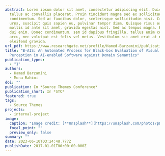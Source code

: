 ```yaml
---
abstract: Lorem ipsum dolor sit amet, consectetur adipiscing elit. Duis posuere
  tellus ac convallis placerat. Proin tincidunt magna sed ex sollicitudin
  condimentum. Sed ac faucibus dolor, scelerisque sollicitudin nisi. Cras purus
  urna, suscipit quis sapien eu, pulvinar tempor diam. Quisque risus orci,
  mollis id ante sit amet, gravida egestas nisl. Sed ac tempus magna. Proin in
  dui enim. Donec condimentum, sem id dapibus fringilla, tellus enim condimentum
  arcu, nec volutpat est felis vel metus. Vestibulum sit amet erat at nulla
  eleifend gravida.
url_pdf: https://www.researchgate.net/profile/Hamed-Barzamini/publication/366907072_B-AIS_An_Automated_Process_for_Black-box_Evaluation_of_Visual_Perception_in_AI-enabled_Software_against_Domain_Semantics/links/63d5f07dc97bd76a8243c0a0/B-AIS-An-Automated-Process-for-Black-box-Evaluation-of-Visual-Perception-in-AI-enabled-Software-against-Domain-Semantics.pdf
title: "B-AIS: An Automated Process for Black-box Evaluation of Visual
  Perception in AI-enabled Software against Domain Semantics"
publication_types:
  - "1"
authors:
  - Hamed Barzamini
  - Mona Rahimi
doi: ""
publication: In *Source Themes Conference*
publication_short: In *STC*
featured: true
tags:
  - Source Themes
projects:
  - internal-project
image:
  caption: "Image credit: [**Unsplash**](https://unsplash.com/photos/pLCdAaMFLTE)"
  focal_point: ""
  preview_only: false
summary: ""
date: 2023-06-10T03:24:48.777Z
publishDate: 2017-01-01T00:00:00.000Z
---
```

